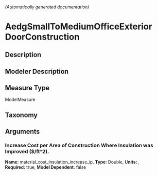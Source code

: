 

###### (Automatically generated documentation)

# AedgSmallToMediumOfficeExteriorDoorConstruction

## Description


## Modeler Description


## Measure Type
ModelMeasure

## Taxonomy


## Arguments


### Increase Cost per Area of Construction Where Insulation was Improved ($/ft^2).

**Name:** material_cost_insulation_increase_ip,
**Type:** Double,
**Units:** ,
**Required:** true,
**Model Dependent:** false




